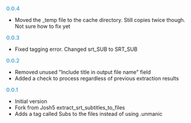 **<span style="color:#56adda">0.0.4</span>**
- Moved the _temp file to the cache directory. Still copies twice though. Not sure how to fix yet

**<span style="color:#56adda">0.0.3</span>**
- Fixed tagging error. Changed srt_SUB to SRT_SUB

**<span style="color:#56adda">0.0.2</span>**
- Removed unused "Include title in output file name" field
- Added a check to process regardless of previous extraction results

**<span style="color:#56adda">0.0.1</span>**
- Initial version
- Fork from Josh5 extract_srt_subtitles_to_files
- Adds a tag called Subs to the files instead of using .unmanic